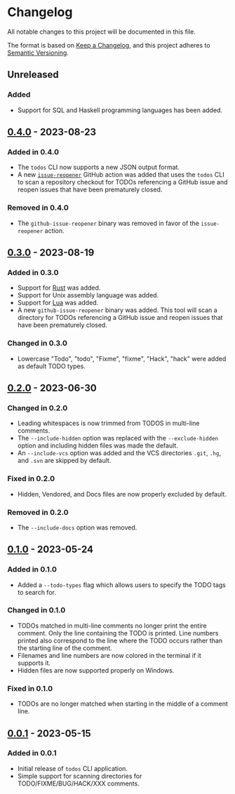 # Changelog

All notable changes to this project will be documented in this file.

The format is based on [Keep a Changelog](https://keepachangelog.com/en/1.0.0/),
and this project adheres to [Semantic Versioning](https://semver.org/spec/v2.0.0.html).

## Unreleased

### Added

- Support for SQL and Haskell programming languages has been added.

## [0.4.0] - 2023-08-23

### Added in 0.4.0

- The `todos` CLI now supports a new JSON output format.
- A new [`issue-reopener`](actions/issue-reopener/README.md) GitHub action was
  added that uses the `todos` CLI to scan a repository checkout for TODOs
  referencing a GitHub issue and reopen issues that have been prematurely
  closed.

### Removed in 0.4.0

- The `github-issue-reopener` binary was removed in favor of the
  `issue-reopener` action.

## [0.3.0] - 2023-08-19

### Added in 0.3.0

- Support for [Rust](https://www.rust-lang.org/) was added.
- Support for Unix assembly language was added.
- Support for [Lua](https://www.lua.org/) was added.
- A new `github-issue-reopener` binary was added. This tool will scan a
  directory for TODOs referencing a GitHub issue and reopen issues that have
  been prematurely closed.

### Changed in 0.3.0

- Lowercase "Todo", "todo", "Fixme", "fixme", "Hack", "hack" were added as
  default TODO types.

## [0.2.0] - 2023-06-30

### Changed in 0.2.0

- Leading whitespaces is now trimmed from TODOS in multi-line comments.
- The `--include-hidden` option was replaced with the `--exclude-hidden`
  option and including hidden files was made the default.
- An `--include-vcs` option was added and the VCS directories `.git`, `.hg`,
  and `.svn` are skipped by default.

### Fixed in 0.2.0

- Hidden, Vendored, and Docs files are now properly excluded by default.

### Removed in 0.2.0

- The `--include-docs` option was removed.

## [0.1.0] - 2023-05-24

### Added in 0.1.0

- Added a `--todo-types` flag which allows users to specify the TODO tags to
  search for.

### Changed in 0.1.0

- TODOs matched in multi-line comments no longer print the entire comment. Only
  the line containing the TODO is printed. Line numbers printed also correspond
  to the line where the TODO occurs rather than the starting line of the
  comment.
- Filenames and line numbers are now colored in the terminal if it supports it.
- Hidden files are now supported properly on Windows.

### Fixed in 0.1.0

- TODOs are no longer matched when starting in the middle of a comment line.

## [0.0.1] - 2023-05-15

### Added in 0.0.1

- Initial release of `todos` CLI application.
- Simple support for scanning directories for TODO/FIXME/BUG/HACK/XXX comments.

[unreleased]: https://github.com/ianlewis/todos/compare/v0.1.0...HEAD
[0.0.1]: https://github.com/ianlewis/todos/releases/tag/v0.0.1
[0.1.0]: https://github.com/ianlewis/todos/releases/tag/v0.1.0
[0.2.0]: https://github.com/ianlewis/todos/releases/tag/v0.2.0
[0.3.0]: https://github.com/ianlewis/todos/releases/tag/v0.3.0
[0.4.0]: https://github.com/ianlewis/todos/releases/tag/v0.4.0
